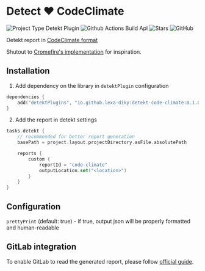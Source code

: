 # Detect ❤️ CodeClimate

![Project Type Detekt Plugin](https://img.shields.io/badge/detekt-plugin-blue)
![Github Actions Build Apl](https://img.shields.io/github/actions/workflow/status/lexa-diky/detekt-code-climate-report/build.yml)
![Stars](https://img.shields.io/github/stars/lexa-diky/detekt-code-climate-report)
![GitHub](https://img.shields.io/github/license/lexa-diky/detekt-code-climate-report)

Detekt report in [CodeClimate format](https://github.com/codeclimate/platform/blob/master/spec/analyzers/SPEC.md)

Shutout to [Cromefire's implementation](https://gitlab.com/cromefire/detekt-gitlab-report) for inspiration.

## Installation

1. Add dependency on the library in `detektPlugin` configuration

```kotlin
dependencies {
    add("detektPlugins", "io.github.lexa-diky:detekt-code-climate:0.1.0")
}
```

2. Add the report in detekt settings

```kotlin
tasks.detekt {
    // recommended for better report generation
    basePath = project.layout.projectDirectory.asFile.absolutePath

    reports {
        custom {
            reportId = "code-climate"
            outputLocation.set("<location>")
        }
    }
}
```

## Configuration

`prettyPrint` (default: true) - if true, output json will be properly formatted and human-readable

## GitLab integration

To enable GitLab to read the generated report, please
follow [official guide](https://docs.gitlab.com/ee/ci/testing/code_quality.html#enable-code-quality).
